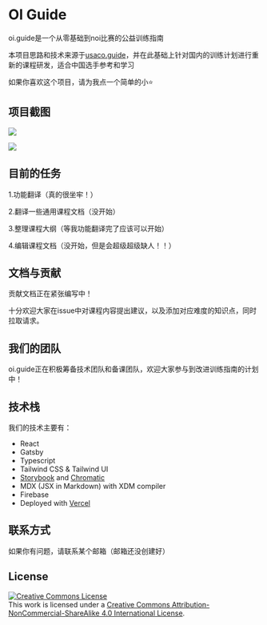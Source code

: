 # OI Guide

oi.guide是一个从零基础到noi比赛的公益训练指南

本项目思路和技术来源于[usaco.guide](https://github.com/cpinitiative/usaco-guide)，并在此基础上针对国内的训练计划进行重新的课程研发，适合中国选手参考和学习

如果你喜欢这个项目，请为我点一个简单的小⭐

## 项目截图

![](https://marsoj.cn/file/574/%E5%B1%8F%E5%B9%95%E6%88%AA%E5%9B%BE%202023-12-19%20164240.png)

![](https://marsoj.cn/file/574/%E5%B1%8F%E5%B9%95%E6%88%AA%E5%9B%BE%202023-12-19%20164002.png)


## 目前的任务

1.功能翻译（真的很坐牢！）

2.翻译一些通用课程文档（没开始）

3.整理课程大纲（等我功能翻译完了应该可以开始）

4.编辑课程文档（没开始，但是会超级超级缺人！！）

## 文档与贡献

贡献文档正在紧张编写中！

十分欢迎大家在issue中对课程内容提出建议，以及添加对应难度的知识点，同时拉取请求。

## 我们的团队

oi.guide正在积极筹备技术团队和备课团队，欢迎大家参与到改进训练指南的计划中！

## 技术栈

我们的技术主要有：

- React
- Gatsby
- Typescript
- Tailwind CSS & Tailwind UI
- [Storybook](https://storybook.js.org/) and
  [Chromatic](https://www.chromatic.com/)
- MDX (JSX in Markdown) with XDM compiler
- Firebase
- Deployed with
  [Vercel](https://vercel.com/?utm_source=cp-initiative&utm_campaign=oss)

## 联系方式

如果你有问题，请联系某个邮箱（邮箱还没创建好）

## License

<a rel="license" href="http://creativecommons.org/licenses/by-nc-sa/4.0/"><img alt="Creative Commons License" style="border-width:0" src="https://i.creativecommons.org/l/by-nc-sa/4.0/88x31.png" /></a><br />This
work is licensed under a
<a rel="license" href="http://creativecommons.org/licenses/by-nc-sa/4.0/">Creative
Commons Attribution-NonCommercial-ShareAlike 4.0 International License</a>.
